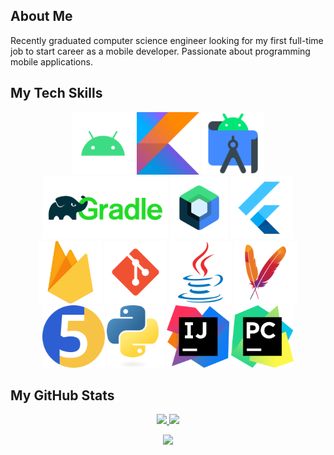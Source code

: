 
<h2>About Me</h2> 
<p class="text-justify">
Recently graduated computer science engineer looking for my first full-time job to start career as a mobile developer. Passionate about programming mobile applications.
</p>

<h2>My Tech Skills</h2>
<p align="center">
  <img src="icons/android.svg" height="100" title="Android"/>
  <img src="icons/kotlin.svg" height="100" title="Kotlin"/>
  <img src="icons/android-studio.svg" height="100" title="Android Studio"/>
  <img src="icons/gradle.svg" height="100" title="Gradle"/>
  <img src="icons/jetpack-compose.png" height="100" title="Jetpack Compose"/>
  <img src="icons/flutter.svg" height="100" title="Flutter"/>
  <img src="icons/firebase.svg" height="100" title="Firebase"/>
  <img src="icons/git.svg" height="100" title="Git"/>
  <img src="icons/java.svg" height="100" title="Java"/>
  <img src="icons/maven.png" height="100" title="Maven"/>
  <img src="icons/junit5.png" height="100" title="JUnit5"/>
  <img src="icons/python.svg" height="100" title="Python"/>
  <img src="icons/IntelliJ.svg" height="100" title="IntelliJ"/>
  <img src="icons/PyCharm.svg" height="100" title="PyCharm"/>
</p>

<h2>My GitHub Stats</h2>
<div align="center">
<a href="https://git.io/streak-stats">
  <img  height="150em" src="https://github-readme-stats.vercel.app/api?username=koziej97&show_icons=true&hide_border=true&theme=nord"/>
  <img  height="150em" src="https://github-readme-stats.vercel.app/api/top-langs/?username=koziej97&layout=compact&theme=nord&hide_border=true&langs_count=8"/>
</a>

![](https://komarev.com/ghpvc/?username=koziej97&style=flat&color=green&style=for-the-badge)

